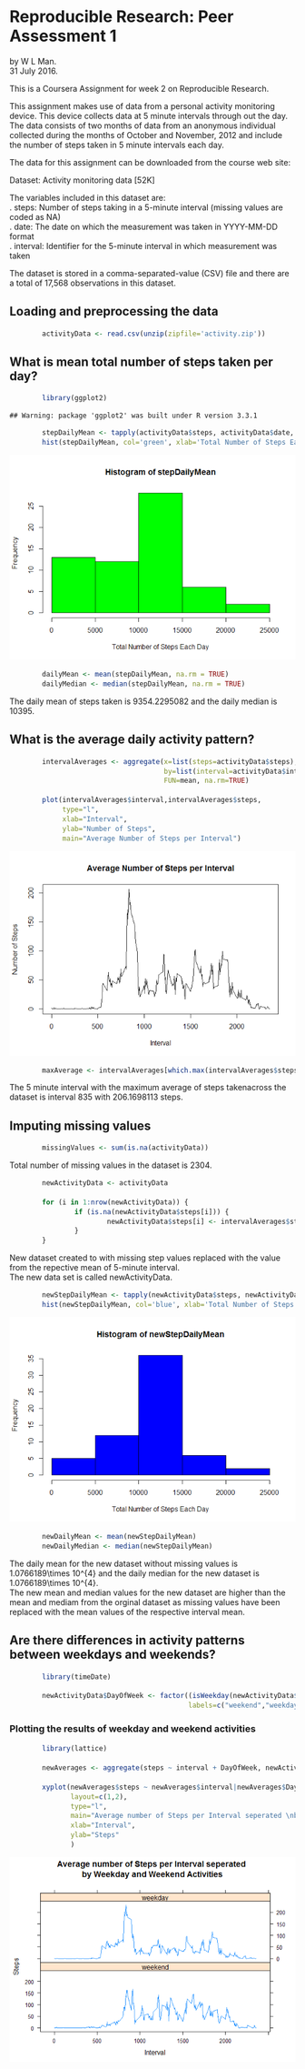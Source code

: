 # Reproducible Research: Peer Assessment 1

by W L Man.  
31 July 2016.    

This is a Coursera Assignment for week 2 on Reproducible Research.  

This assignment makes use of data from a personal activity monitoring device. This device collects data at 5 minute intervals through out the day. The data consists of two months of data from an anonymous individual collected during the months of October and November, 2012 and include the number of steps taken in 5 minute intervals each day.    

The data for this assignment can be downloaded from the course web site:  

Dataset: Activity monitoring data [52K]  

The variables included in this dataset are:    
. steps: Number of steps taking in a 5-minute interval (missing values are coded as NA)  
. date: The date on which the measurement was taken in YYYY-MM-DD format  
. interval: Identifier for the 5-minute interval in which measurement was taken  

The dataset is stored in a comma-separated-value (CSV) file and there are a total of 17,568 observations in this dataset.


## Loading and preprocessing the data


```r
        activityData <- read.csv(unzip(zipfile='activity.zip'))
```


## What is mean total number of steps taken per day?


```r
        library(ggplot2)
```

```
## Warning: package 'ggplot2' was built under R version 3.3.1
```

```r
        stepDailyMean <- tapply(activityData$steps, activityData$date, sum, na.rm=TRUE)
        hist(stepDailyMean, col='green', xlab='Total Number of Steps Each Day')
```

![](PA1_template_files/figure-html/dailyMean-1.png)<!-- -->

```r
        dailyMean <- mean(stepDailyMean, na.rm = TRUE)
        dailyMedian <- median(stepDailyMean, na.rm = TRUE)
```
  
The daily mean of steps taken is 9354.2295082 and the daily median is 10395.  


## What is the average daily activity pattern?


```r
        intervalAverages <- aggregate(x=list(steps=activityData$steps), 
                                      by=list(interval=activityData$interval),
                                      FUN=mean, na.rm=TRUE)
                
        plot(intervalAverages$interval,intervalAverages$steps, 
             type="l", 
             xlab="Interval", 
             ylab="Number of Steps",
             main="Average Number of Steps per Interval")
```

![](PA1_template_files/figure-html/dailyPattern-1.png)<!-- -->

```r
        maxAverage <- intervalAverages[which.max(intervalAverages$steps),]
```
  
The 5 minute interval with the maximum average of steps takenacross the dataset is interval 835 with 206.1698113 steps.   


## Imputing missing values


```r
        missingValues <- sum(is.na(activityData))
```
  
Total number of missing values in the dataset is 2304.  


```r
        newActivityData <- activityData 

        for (i in 1:nrow(newActivityData)) {
                if (is.na(newActivityData$steps[i])) {
                        newActivityData$steps[i] <- intervalAverages$steps[intervalAverages$interval==newActivityData$interval[i]]
                }
        }
```
  
New dataset created to with missing step values replaced with the value from the repective mean of 5-minute interval.  
The new data set is called newActivityData.


```r
        newStepDailyMean <- tapply(newActivityData$steps, newActivityData$date, sum)
        hist(newStepDailyMean, col='blue', xlab='Total Number of Steps Each Day')
```

![](PA1_template_files/figure-html/newplot-1.png)<!-- -->

```r
        newDailyMean <- mean(newStepDailyMean)
        newDailyMedian <- median(newStepDailyMean)
```
  
The daily mean for the new dataset without missing values is 1.0766189\times 10^{4} and the daily median for the new dataset is 1.0766189\times 10^{4}.  
The new mean and median values for the new dataset are higher than the mean and mediam from the orginal dataset as missing values have been replaced with the mean values of the respective interval mean.

## Are there differences in activity patterns between weekdays and weekends?


```r
        library(timeDate)
        
        newActivityData$DayOfWeek <- factor((isWeekday(newActivityData$date, wday=1:5)), 
                                            labels=c("weekend","weekday"))
```

### Plotting the results of weekday and weekend activities


```r
        library(lattice)
        
        newAverages <- aggregate(steps ~ interval + DayOfWeek, newActivityData, FUN=mean)
        
        xyplot(newAverages$steps ~ newAverages$interval|newAverages$DayOfWeek, 
               layout=c(1,2), 
               type="l",
               main="Average number of Steps per Interval seperated \nby Weekday and Weekend Activities",
               xlab="Interval", 
               ylab="Steps"
               )
```

![](PA1_template_files/figure-html/DoWPlots-1.png)<!-- -->
